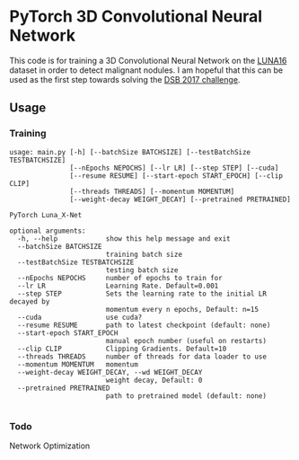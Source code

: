 # PyTorch 3D Convolutional Neural Network
This code is for training a 3D Convolutional Neural Network on the [LUNA16](https://luna16.grand-challenge.org/home/) dataset in order to detect malignant nodules. I am hopeful that this can be used as the first step towards solving the [DSB 2017 challenge](https://www.kaggle.com/c/data-science-bowl-2017).

## Usage
### Training
```
usage: main.py [-h] [--batchSize BATCHSIZE] [--testBatchSize TESTBATCHSIZE]
               [--nEpochs NEPOCHS] [--lr LR] [--step STEP] [--cuda]
               [--resume RESUME] [--start-epoch START_EPOCH] [--clip CLIP]
               [--threads THREADS] [--momentum MOMENTUM]
               [--weight-decay WEIGHT_DECAY] [--pretrained PRETRAINED]

PyTorch Luna_X-Net

optional arguments:
  -h, --help            show this help message and exit
  --batchSize BATCHSIZE
                        training batch size
  --testBatchSize TESTBATCHSIZE
                        testing batch size
  --nEpochs NEPOCHS     number of epochs to train for
  --lr LR               Learning Rate. Default=0.001
  --step STEP           Sets the learning rate to the initial LR decayed by
                        momentum every n epochs, Default: n=15
  --cuda                use cuda?
  --resume RESUME       path to latest checkpoint (default: none)
  --start-epoch START_EPOCH
                        manual epoch number (useful on restarts)
  --clip CLIP           Clipping Gradients. Default=10
  --threads THREADS     number of threads for data loader to use
  --momentum MOMENTUM   momentum
  --weight-decay WEIGHT_DECAY, --wd WEIGHT_DECAY
                        weight decay, Default: 0
  --pretrained PRETRAINED
                        path to pretrained model (default: none)


```

### Todo

Network Optimization